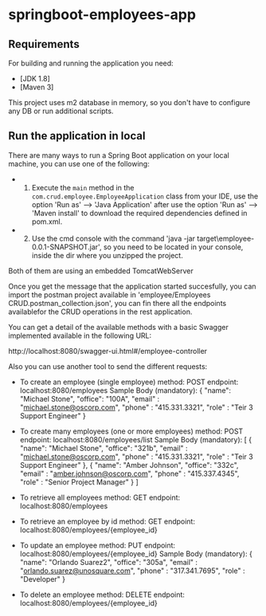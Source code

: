 # springboot-employees-app

## Requirements

For building and running the application you need:

- [JDK 1.8]
- [Maven 3]

This project uses m2 database in memory, so you don't have to configure any DB or run additional scripts.

## Run the application in local

There are many ways to run a Spring Boot application on your local machine, you can use one of the following:

- 1. Execute the `main` method in the `com.crud.employee.EmployeeApplication` class from your IDE, use the option 'Run as' --> 'Java Application' after use the option 'Run as' --> 'Maven install' to download the required dependencies defined in pom.xml.
- 2. Use the cmd console with the command 'java -jar target\employee-0.0.1-SNAPSHOT.jar', so you need to be located in your console, inside the dir where you unzipped the project.

Both of them are using an embedded TomcatWebServer

Once you get the message that the application started succesfully, you can import the postman project available in 'employee/Employees CRUD.postman_collection.json', you can fin there all the endpoints availablefor the CRUD operations in the rest application.

You can get a detail of the available methods with a basic Swagger implemented available in the following URL:

http://localhost:8080/swagger-ui.html#/employee-controller

Also you can use another tool to send the different requests:

- To create an employee (single employee)
	method: POST
	endpoint: localhost:8080/employees 
	Sample Body (mandatory):
		{
		  "name": "Michael Stone",
		  "office": "100A",
		  "email" : "michael.stone@oscorp.com",
		  "phone" : "415.331.3321",
		  "role" : "Teir 3 Support Engineer"
		}
		
- To create many employees (one or more employees)
	method: POST
	endpoint: localhost:8080/employees/list 
	Sample Body (mandatory):
		[
			{
				"name": "Michael Stone",
				"office": "321b",
				"email" : "michael.stone@oscorp.com",
				"phone" : "415.331.3321",
				"role" : "Teir 3 Support Engineer"
			},
			{
				"name": "Amber Johnson",
				"office": "332c",
				"email" : "amber.johnson@oscorp.com",
				"phone" : "415.337.4345",
				"role" : "Senior Project Manager"
			}
		]
		
- To retrieve all employees
	method: GET
	endpoint: localhost:8080/employees 

- To retrieve an employee by id
	method: GET
	endpoint: localhost:8080/employees/{employee_id}

- To update an employee
	method: PUT
	endpoint: localhost:8080/employees/{employee_id}
	Sample Body (mandatory):
		{
		  "name": "Orlando Suarez2",
		  "office": "305a",
		  "email" : "orlando.suarez@unosquare.com",
		  "phone" : "317.341.7695",
		  "role" : "Developer"
		}

- To delete an employee
	method: DELETE
	endpoint: localhost:8080/employees/{employee_id}
